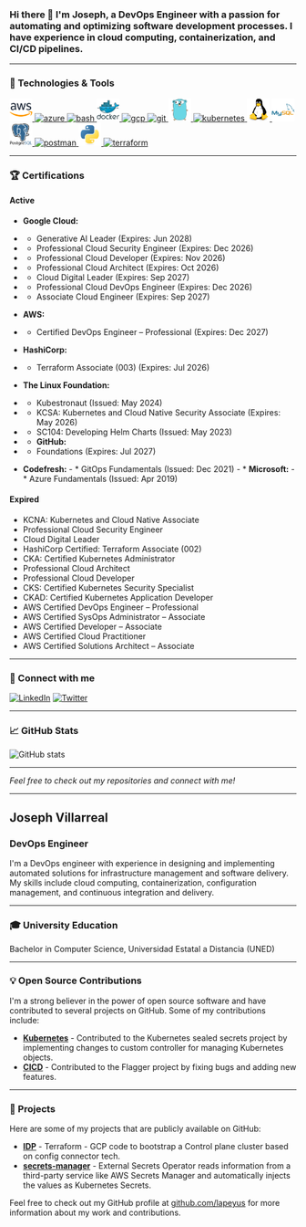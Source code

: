  ### Hi there 👋 I'm Joseph, a DevOps Engineer with a passion for automating and optimizing software development processes. I have experience in cloud computing, containerization, and CI/CD pipelines. 

 --- 

 ### 🔧 Technologies & Tools 

 <p align="left"> 
 <a href="https://aws.amazon.com" target="_blank" rel="noreferrer"> <img src="https://raw.githubusercontent.com/devicons/devicon/master/icons/amazonwebservices/amazonwebservices-original-wordmark.svg" alt="aws" width="40" height="40"/> </a> 
 <a href="https://azure.microsoft.com/en-in/" target="_blank" rel="noreferrer"> <img src="https://www.vectorlogo.zone/logos/microsoft_azure/microsoft_azure-icon.svg" alt="azure" width="40" height="40"/> </a> 
 <a href="https://www.gnu.org/software/bash/" target="_blank" rel="noreferrer"> <img src="https://www.vectorlogo.zone/logos/gnu_bash/gnu_bash-icon.svg" alt="bash" width="40" height="40"/> </a> 
 <a href="https://www.docker.com/" target="_blank" rel="noreferrer"> <img src="https://raw.githubusercontent.com/devicons/devicon/master/icons/docker/docker-original-wordmark.svg" alt="docker" width="40" height="40"/> </a> 
 <a href="https://cloud.google.com" target="_blank" rel="noreferrer"> <img src="https://www.vectorlogo.zone/logos/google_cloud/google_cloud-icon.svg" alt="gcp" width="40" height="40"/> </a> 
 <a href="https://git-scm.com/" target="_blank" rel="noreferrer"> <img src="https://www.vectorlogo.zone/logos/git-scm/git-scm-icon.svg" alt="git" width="40" height="40"/> </a> 
 <a href="https://golang.org" target="_blank" rel="noreferrer"> <img src="https://raw.githubusercontent.com/devicons/devicon/master/icons/go/go-original.svg" alt="go" width="40" height="40"/> </a> 
 <a href="https://kubernetes.io" target="_blank" rel="noreferrer"> <img src="https://www.vectorlogo.zone/logos/kubernetes/kubernetes-icon.svg" alt="kubernetes" width="40" height="40"/> </a> 
 <a href="https://www.linux.org/" target="_blank" rel="noreferrer"> <img src="https://raw.githubusercontent.com/devicons/devicon/master/icons/linux/linux-original.svg" alt="linux" width="40" height="40"/> </a> 
 <a href="https://www.mysql.com/" target="_blank" rel="noreferrer"> <img src="https://raw.githubusercontent.com/devicons/devicon/master/icons/mysql/mysql-original-wordmark.svg" alt="mysql" width="40" height="40"/> </a> 
 <a href="https://www.postgresql.org" target="_blank" rel="noreferrer"> <img src="https://raw.githubusercontent.com/devicons/devicon/master/icons/postgresql/postgresql-original-wordmark.svg" alt="postgresql" width="40" height="40"/> </a> 
 <a href="https://postman.com" target="_blank" rel="noreferrer"> <img src="https://www.vectorlogo.zone/logos/getpostman/getpostman-icon.svg" alt="postman" width="40" height="40"/> </a> 
 <a href="https://www.python.org" target="_blank" rel="noreferrer"> <img src="https://raw.githubusercontent.com/devicons/devicon/master/icons/python/python-original.svg" alt="python" width="40" height="40"/> </a> 
 <a href="https://www.terraform.io" target="_blank" rel="noreferrer"> <img src="https://www.vectorlogo.zone/logos/terraformio/terraformio-icon.svg" alt="terraform" width="40" height="40"/> </a> 
 </p> 

 --- 

 ### 🏆 Certifications 

 #### Active 
 *   **Google Cloud:** 
   - *   Generative AI Leader (Expires: Jun 2028) 
   - *    Professional Cloud Security Engineer (Expires: Dec 2026) 
   - *    Professional Cloud Developer (Expires: Nov 2026) 
   - *    Professional Cloud Architect (Expires: Oct 2026) 
   - *    Cloud Digital Leader (Expires: Sep 2027) 
   - *    Professional Cloud DevOps Engineer (Expires: Dec 2026) 
   - *    Associate Cloud Engineer (Expires: Sep 2027) 
 *   **AWS:** 
   - *    Certified DevOps Engineer – Professional (Expires: Dec 2027) 
 *    **HashiCorp:** 
   - *   Terraform Associate (003) (Expires: Jul 2026) 
 *   **The Linux Foundation:** 
   - *    Kubestronaut (Issued: May 2024) 
   - *    KCSA: Kubernetes and Cloud Native Security Associate (Expires: May 2026) 
   - *    SC104: Developing Helm Charts (Issued: May 2023) 
   - *    **GitHub:** 
   - *    Foundations (Expires: Jul 2027) 
 *   **Codefresh:** 
    - *   GitOps Fundamentals (Issued: Dec 2021) 
    - *    **Microsoft:** 
    - *    Azure Fundamentals (Issued: Apr 2019) 

 #### Expired 
 *   KCNA: Kubernetes and Cloud Native Associate 
 *   Professional Cloud Security Engineer 
 *   Cloud Digital Leader 
 *   HashiCorp Certified: Terraform Associate (002) 
 *   CKA: Certified Kubernetes Administrator 
 *   Professional Cloud Architect 
 *   Professional Cloud Developer 
 *   CKS: Certified Kubernetes Security Specialist 
 *   CKAD: Certified Kubernetes Application Developer 
 *   AWS Certified DevOps Engineer – Professional 
 *   AWS Certified SysOps Administrator – Associate 
 *   AWS Certified Developer – Associate 
 *   AWS Certified Cloud Practitioner 
 *   AWS Certified Solutions Architect – Associate 

 --- 

 ### 🔗 Connect with me 

 [![LinkedIn](https://img.shields.io/badge/LinkedIn-%230077B5.svg?style=for-the-badge&logo=linkedin&logoColor=white)](https://www.linkedin.com/in/joseph-villarreal-lopez-20360b119/) 
 [![Twitter](https://img.shields.io/badge/Twitter-%231DA1F2.svg?style=for-the-badge&logo=twitter&logoColor=white)](https://twitter.com/lapeyus) 

 --- 

 ### 📈 GitHub Stats 

 ![GitHub stats](https://github-readme-stats.vercel.app/api?username=lapeyus&show_icons=true&theme=radical) 

 --- 

 *Feel free to check out my repositories and connect with me!* 

 --- 

 ## Joseph Villarreal 
 ### DevOps Engineer 

 I'm a DevOps engineer with experience in designing and implementing automated solutions for infrastructure management and software delivery. My skills include cloud computing, containerization, configuration management, and continuous integration and delivery. 

 --- 

 ### 🎓 University Education 

 Bachelor in Computer Science, Universidad Estatal a Distancia (UNED) 

 --- 

 ### 💡 Open Source Contributions 

 I'm a strong believer in the power of open source software and have contributed to several projects on GitHub. Some of my contributions include: 

 *   **[Kubernetes](https://github.com/Lapeyus/sealed-secrets)** - Contributed to the Kubernetes sealed secrets project by implementing changes to custom controller for managing Kubernetes objects. 
 *   **[CICD](https://github.com/Lapeyus/flagger)** - Contributed to the Flagger project by fixing bugs and adding new features. 

 --- 

 ### 🚀 Projects 

 Here are some of my projects that are publicly available on GitHub: 

 *   **[IDP](https://github.com/Lapeyus/IDP)** - Terraform - GCP code to bootstrap a Control plane cluster based on config connector tech. 
 *   **[secrets-manager](https://github.com/Lapeyus/secrets-manager)** - External Secrets Operator reads information from a third-party service like AWS Secrets Manager and automatically injects the values as Kubernetes Secrets. 

 Feel free to check out my GitHub profile at [github.com/lapeyus](https://github.com/lapeyus) for more information about my work and contributions.
